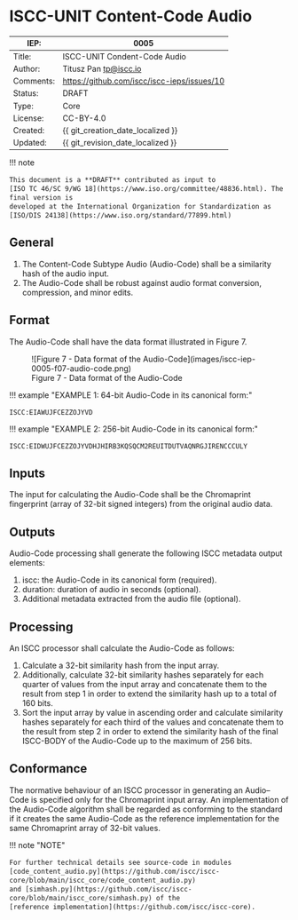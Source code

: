 # ISCC-UNIT Content-Code Audio

| IEP:      | 0005                                        |
|-----------|---------------------------------------------|
| Title:    | ISCC-UNIT Condent-Code Audio                |
| Author:   | Titusz Pan <tp@iscc.io>             |
| Comments: | https://github.com/iscc/iscc-ieps/issues/10 |
| Status:   | DRAFT                                       |
| Type:     | Core                                        |
| License:  | CC-BY-4.0                                   |
| Created:  | {{ git_creation_date_localized }}           |
| Updated:  | {{ git_revision_date_localized }}           |

!!! note

    This document is a **DRAFT** contributed as input to 
    [ISO TC 46/SC 9/WG 18](https://www.iso.org/committee/48836.html). The final version is 
    developed at the International Organization for Standardization as
    [ISO/DIS 24138](https://www.iso.org/standard/77899.html)

## General

1. The Content-Code Subtype Audio (Audio-Code) shall be a similarity hash of the audio input.
2. The Audio-Code shall be robust against audio format conversion, compression, and minor edits.

## Format

The Audio-Code shall have the data format illustrated in Figure 7.

<figure markdown>
  ![Figure 7 - Data format of the Audio-Code](images/iscc-iep-0005-f07-audio-code.png)
  <figcaption>Figure 7 - Data format of the Audio-Code</figcaption>
</figure>

!!! example "EXAMPLE 1: 64-bit Audio-Code in its canonical form:"

    ISCC:EIAWUJFCEZZOJYVD

!!! example "EXAMPLE 2: 256-bit Audio-Code in its canonical form:"

    ISCC:EIDWUJFCEZZOJYVDHJHIRB3KQSQCM2REUITDUTVAQNRGJIRENCCCULY

## Inputs

The input for calculating the Audio-Code shall be the Chromaprint fingerprint (array of 32-bit 
signed integers) from the original audio data.

## Outputs

Audio-Code processing shall generate the following ISCC metadata output elements:

1. iscc: the Audio-Code in its canonical form (required).
2. duration: duration of audio in seconds (optional).
3. Additional metadata extracted from the audio file (optional).

## Processing

An ISCC processor shall calculate the Audio-Code as follows:

1. Calculate a 32-bit similarity hash from the input array.
2. Additionally, calculate 32-bit similarity hashes separately for each quarter of values from the input array and concatenate them to the result from step 1 in order to extend the similarity hash up to a total of 160 bits. 
3. Sort the input array by value in ascending order and calculate similarity hashes separately for each third of the values and concatenate them to the result from step 2 in order to extend the similarity hash of the final ISCC-BODY of the Audio-Code up to the maximum of 256 bits.

## Conformance

The normative behaviour of an ISCC processor in generating an Audio–Code is specified only for the
Chromaprint input array.  An implementation of the Audio-Code algorithm shall be regarded as 
conforming to the standard if it creates the same Audio-Code as the reference implementation for 
the same Chromaprint array of 32-bit values.

!!! note "NOTE"

    For further technical details see source-code in modules 
    [code_content_audio.py](https://github.com/iscc/iscc-core/blob/main/iscc_core/code_content_audio.py) 
    and [simhash.py](https://github.com/iscc/iscc-core/blob/main/iscc_core/simhash.py) of the 
    [reference implementation](https://github.com/iscc/iscc-core).
